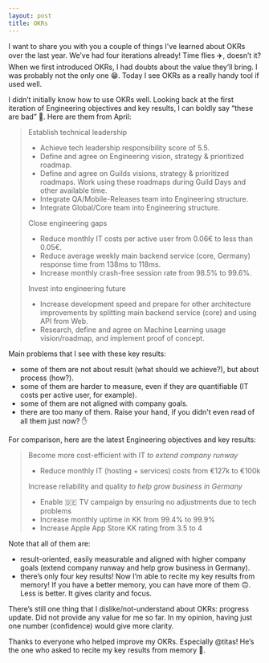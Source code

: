 ```yaml
---
layout: post
title: OKRs
---
```


I want to share you with you a couple of things I've learned about OKRs over the last year. We’ve had four iterations already! Time flies ✈️, doesn’t it? When we first introduced OKRs, I had doubts about the value they’ll bring. I was probably not the only one 😁. Today I see OKRs as a really handy tool if used well.

I didn’t initially know how to use OKRs well. Looking back at the first iteration of Engineering objectives and key results, I can boldly say “these are bad” 😬. Here are them from April:

> Establish technical leadership
> - Achieve tech leadership responsibility score of 5.5.
> - Define and agree on Engineering vision, strategy & prioritized roadmap.
> - Define and agree on Guilds visions, strategy & prioritized roadmaps. Work using these roadmaps during Guild Days and other available time.
> - Integrate QA/Mobile-Releases team into Engineering structure.
> - Integrate Global/Core team into Engineering structure.
>
> Close engineering gaps
> - Reduce monthly IT costs per active user from 0.06€ to less than 0.05€.
> - Reduce average weekly main backend service (core, Germany) response time from 138ms to 118ms.
> - Increase monthly crash-free session rate from 98.5% to 99.6%.
>
> Invest into engineering future
> - Increase development speed and prepare for other architecture improvements by splitting main backend service (core) and using API from Web.
> - Research, define and agree on Machine Learning usage vision/roadmap, and implement proof of concept.

Main problems that I see with these key results:

* some of them are not about result (what should we achieve?), but about process (how?).
* some of them are harder to measure, even if they are quantifiable (IT costs per active user, for example).
* some of them are not aligned with company goals.
* there are too many of them. Raise your hand, if you didn't even read of all them just now? ✋

For comparison, here are the latest Engineering objectives and key results:

> Become more cost-efficient with IT _to extend company runway_
> - Reduce monthly IT (hosting + services) costs from €127k to €100k
>
> Increase reliability and quality _to help grow business in Germany_
> - Enable 🇩🇪 TV campaign by ensuring no adjustments due to tech problems
> - Increase monthly uptime in KK from 99.4% to 99.9%
> - Increase Apple App Store KK rating from 3.5 to 4

Note that all of them are:
* result-oriented, easily measurable and aligned with higher company goals (extend company runway and help grow business in Germany).
* there’s only four key results! Now I’m able to recite my key results from memory! If you have a better memory, you can have more of them 🙃. Less is better. It gives clarity and focus.

There’s still one thing that I dislike/not-understand about OKRs: progress update. Did not provide any value for me so far. In my opinion, having just one number (confidence) would give more clarity.

Thanks to everyone who helped improve my OKRs. Especially @titas! He’s the one who asked to recite my key results from memory 🙂.
